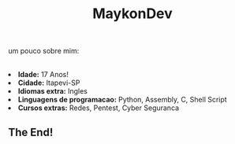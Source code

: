 <h1 text align='center'>MaykonDev</h1></br>
<p>um pouco sobre mim:</p></br>
<li><b>Idade:</b> 17 Anos!
<li><b>Cidade:</b> Itapevi-SP
<li><b>Idiomas extra:</b> Ingles
<li><b>Linguagens de programacao:</b> Python, Assembly, C, Shell Script
<li><b>Cursos extras:</b> Redes, Pentest, Cyber Seguranca
</br>
<h2>The End!</h2>

